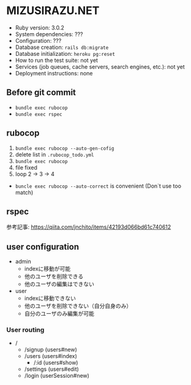 # MIZUSIRAZU.NET

* Ruby version: 3.0.2
* System dependencies: ???
* Configuration: ???
* Database creation: `rails db:migrate`
* Database initialization: `heroku pg:reset`
* How to run the test suite: not yet
* Services (job queues, cache servers, search engines, etc.): not yet
* Deployment instructions: none



## Before git commit

- `bundle exec rubocop`
- `bundle exec rspec`



## rubocop

1. `bundle exec rubocop --auto-gen-cofig`
2. delete list in `.rubocop_todo.yml`
3. `bundle exec rubocop`
4. file fixed
5. loop 2 -> 3 -> 4

- `buncle exec rubocop --auto-correct` is convenient (Don`t use too match)



## rspec

参考記事: https://qiita.com/jnchito/items/42193d066bd61c740612



## user configuration

- admin
  - indexに移動が可能
  - 他のユーザを削除できる
  - 他のユーザの編集はできない
- user
  - indexに移動できない
  - 他のユーザを削除できない（自分自身のみ）
  - 自分のユーザのみ編集が可能

### User routing

- /
  - /signup (users#new)
  - /users (users#index)
    - /:id (users#show)
  - /settings (users#edit)
  - /login (userSession#new)


